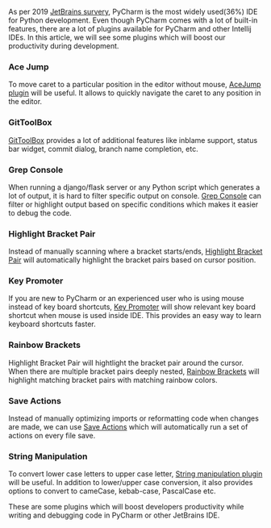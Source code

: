 <!--
.. title: Essential PyCharm (Intellij) Plugins To Improve Productivity
.. slug: intellij-pycharm-plugins-productivity
.. date: 2019-03-31 21:21:21 UTC+05:30
.. updated: 2022-11-01 01:21:21 UTC+05:30
.. tags: python
.. category: programming
.. link:
.. description:
.. type: text
-->


As per 2019 [JetBrains survery], PyCharm is the most widely used(36%) IDE for Python development. Even though PyCharm comes with a lot of built-in features, there are a lot of plugins available for PyCharm and other Intellij IDEs. In this article, we will see some plugins which will boost our productivity during development.


### Ace Jump

To move caret to a particular position in the editor without mouse,
[AceJump plugin][] will be useful. It allows to quickly navigate the caret to any position in the editor.


### GitToolBox

[GitToolBox][] provides a lot of additional features like inblame support, status bar widget, commit dialog, branch name completion, etc.


### Grep Console

When running a django/flask server or any Python script which generates a lot of output, it is hard to filter specific output on console. [Grep Console][] can filter or highlight output based on specific conditions which makes it easier to debug the code.


### Highlight Bracket Pair

Instead of manually scanning where a bracket starts/ends, [Highlight Bracket Pair][] will automatically highlight the bracket pairs based on cursor position.


### Key Promoter

If you are new to PyCharm or an experienced user who is using mouse instead of key board shortcuts, [Key Promoter][] will show relevant key board shortcut when mouse is used inside IDE. This provides an easy way to learn keyboard shortcuts faster.


### Rainbow Brackets

Highlight Bracket Pair will hightlight the bracket pair around the cursor. When there are multiple bracket pairs deeply nested, [Rainbow Brackets][] will highlight matching bracket pairs with matching rainbow colors.


### Save Actions

Instead of manually optimizing imports or reformatting code when changes are made, we can use [Save Actions][] which will automatically run a set of actions on every file save.


### String Manipulation

To convert lower case letters to upper case letter, [String manipulation plugin][] will be useful. In addition to lower/upper case conversion, it also provides options to convert to cameCase, kebab-case, PascalCase etc.



These are some plugins which will boost developers productivity while writing and debugging code in PyCharm or other JetBrains IDE.


[jetbrains survery]: https://www.jetbrains.com/research/python-developers-survey-2018/#development-tools


[AceJump plugin]: https://plugins.jetbrains.com/plugin/7086-acejump

[GitToolBox]: https://plugins.jetbrains.com/plugin/7499-gittoolbox

[Grep Console]: https://plugins.jetbrains.com/plugin/7125-grep-console

[Highlight Bracket Pair]: https://plugins.jetbrains.com/plugin/10465-highlightbracketpair

[Rainbow Brackets]: https://plugins.jetbrains.com/plugin/10080-rainbow-brackets

[Save Actions]: https://plugins.jetbrains.com/plugin/7642-save-actions

[Key Promoter]: https://plugins.jetbrains.com/plugin/9792-key-promoter-x

[String Manipulation plugin]: https://plugins.jetbrains.com/plugin/2162-string-manipulation

